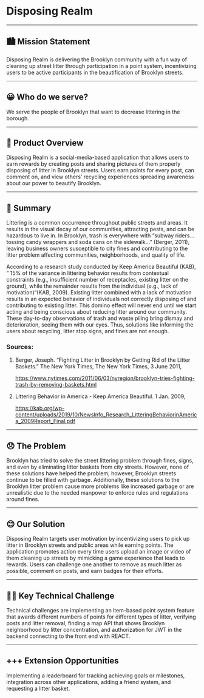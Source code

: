 # Disposing Realm
---
## :cityscape: Mission Statement
Disposing Realm is delivering the Brooklyn community with a fun way of cleaning up
street litter through participation in a point system, incentivizing users to be
active participants in the beautification of Brooklyn streets.
___
## :grinning: Who do we serve?
We serve the people of Brooklyn that want to decrease littering in the borough.
____
## :iphone: Product Overview
Disposing Realm is a social-media-based application that allows users to earn
rewards by creating posts and sharing pictures of them properly disposing of litter
in Brooklyn streets. Users earn points for every post, can comment on, and view
others’ recycling experiences spreading awareness about our power to beautify
Brooklyn.
___
## :memo: Summary
Littering is a common occurrence throughout public streets and areas. It results in
the visual decay of our communities, attracting pests, and can be hazardous to live
in. In Brooklyn, trash is everywhere with “subway riders…tossing candy wrappers
and soda cans on the sidewalk…” (Berger, 2011), leaving business owners susceptible
to city fines and contributing to the litter problem affecting communities,
neighborhoods, and quality of life.

According to a research study conducted by Keep America Beautiful (KAB), ” 15% of
the variance in littering behavior results from contextual constraints (e.g.,
insufficient number of receptacles, existing litter on the ground), while the
remainder results from the individual (e.g., lack of motivation)“(KAB, 2009).
Existing litter combined with a lack of motivation results in an expected behavior
of individuals not correctly disposing of and contributing to existing litter. This
domino effect will never end until we start acting and being conscious about
reducing litter around our community. These day-to-day observations of trash and
waste piling bring dismay and deterioration, seeing them with our eyes. Thus,
solutions like informing the users about recycling, litter stop signs, and fines
are not enough.

### Sources: 
1) Berger, Joseph. “Fighting Litter in Brooklyn by Getting Rid of the Litter Baskets.” The New York Times, The New York Times, 3 June 2011, 

   https://www.nytimes.com/2011/06/03/nyregion/brooklyn-tries-fighting-trash-by-removing-baskets.html


2) Littering Behavior in America - Keep America Beautiful. 1 Jan. 2009,

    https://kab.org/wp-content/uploads/2019/10/NewsInfo_Research_LitteringBehaviorinAmerica_2009Report_Final.pdf

___
## :disappointed: The Problem
Brooklyn has tried to solve the street littering problem through fines, signs, and even by eliminating litter
baskets from city streets. However, none of these solutions have helped the problem; however, Brooklyn streets
continue to be filled with garbage. Additionally, these solutions to the Brooklyn litter problem cause more
problems like increased garbage or are unrealistic due to the needed manpower to enforce rules and regulations
around fines.
___

## :blush: Our Solution
Disposing Realm targets user motivation by incentivizing users to pick up litter in Brooklyn streets and public
areas while earning points. The application promotes action every time users upload an image or video of them
cleaning up streets by mimicking a game experience that leads to rewards. Users can challenge one another to
remove as much litter as possible, comment on posts, and earn badges for their efforts.
___

## 🧗‍♂️ Key Technical Challenge
Technical challenges are implementing an item-based point system feature that awards different numbers of points
for different types of litter, verifying posts and litter removal, finding a map API that shows Brooklyn
neighborhood by litter concentration, and authorization for JWT in the backend connecting to the front end with
REACT.
___
## +++ Extension Opportunities
Implementing a leaderboard for tracking achieving goals or milestones, integration across other applications,
adding a friend system, and requesting a litter basket.

